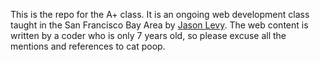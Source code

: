 This is the repo for the A+ class. It is an ongoing web development class taught in the San Francisco Bay Area by [Jason Levy](https://github.com/JasonLev).
The web content is written by a coder who is only 7 years old, so please excuse all the mentions and references to cat poop.
